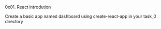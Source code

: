 0x01. React introdution

Create a basic app named dashboard using create-react-app in your task_0 directory
